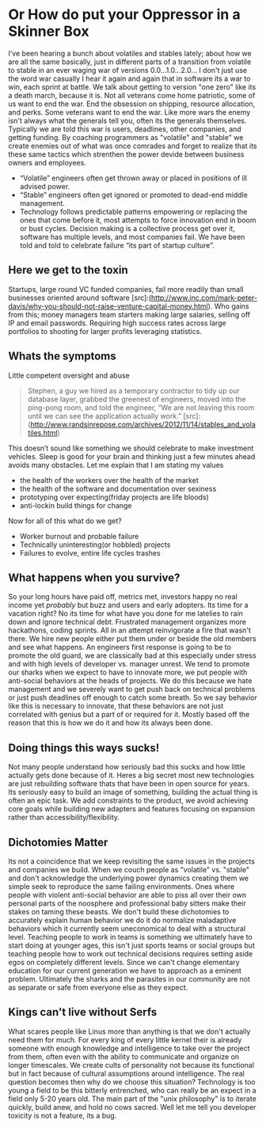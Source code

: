 # Or How do put your Oppressor in a Skinner Box
I’ve been hearing a bunch about volatiles and stables lately; about how we are all the same basically, just in different parts of a transition from volatile to stable in an ever waging war of versions 0.0...1.0...2.0...
I don't just use the word war casually I hear it again and again that in software its a war to win, each sprint at battle.  We talk about getting to version "one zero" like its a death march, because it is.  Not all veterans come home patriotic, some of us want to end the war.  End the obsession on shipping, resource allocation, and perks.
Some veterans want to end the war.
Like more wars the enemy isn't always what the generals tell you, often its the generals themselves.  Typically we are told this war is users, deadlines, other companies, and getting funding. By coaching programmers as "volatile" and "stable" we create enemies out of what was once comrades and forget to realize that its these same tactics which strenthen the power devide between business owners and employees.

* “Volatile” engineers often get thrown away or placed in positions of ill advised power.
* “Stable” engineers often get ignored or promoted to dead-end middle management.
* Technology follows predictable patterns empowering or replacing the ones that come before it, most attempts to force innovation end in boom or bust cycles.
Decision making is a collective process get over it, software has multiple levels, and most companies fail.  We have been told and told to celebrate failure “its part of startup culture”.

## Here we get to the toxin
Startups, large round VC funded companies, fail more readily than small businesses oriented around software 
[src]:(http://www.inc.com/mark-peter-davis/why-you-should-not-raise-venture-capital-money.html). 
Who gains from this; money managers team starters making large salaries, selling off IP and email passwords.  Requiring high success rates across large portfolios to shooting for larger profits leveraging statistics.

## Whats the symptoms
Little competent oversight and abuse
> Stephen, a guy we hired as a temporary contractor to tidy up our database layer, grabbed the greenest of engineers, moved into the ping-pong room, and told the engineer, “We are not leaving this room until we can see the application actually work.” 
[src]:(http://www.randsinrepose.com/archives/2012/11/14/stables_and_volatiles.html)

This doesn’t sound like something we should celebrate to make investment vehicles.  Sleep is good for your brain and thinking just a few minutes ahead avoids many obstacles.
Let me explain that I am stating my values
* the health of the workers over the health of the market
* the health of the software and documentation over sexiness
* prototyping over expecting(friday projects are life bloods)
* anti-lockin build things for change

Now for all of this what do we get?
* Worker burnout and probable failure
* Technically uninteresting(or hobbled) projects
* Failures to evolve, entire life cycles trashes

## What happens when you survive?
So your long hours have paid off, metrics met, investors happy  no real income yet *probably* but buzz and users and early adopters.  Its time for a vacation right?  No its time for what have you done for me latelies to rain down and ignore technical debt.  Frustrated management organizes more hackathons, coding sprints.  All in an attempt reinvigorate a fire that wasn't there.  We hire new people either put them under or beside the old members and see what happens.
An engineers first response is going to be to promote the old guard, we are classically bad at this especially under stress and with high levels of developer vs. manager unrest.  We tend to promote our sharks when we expect to have to innovate more, we put people with anti-social behaviors at the heads of projects.  We do this because we hate management and we severely want to get push back on technical problems or just push deadlines off enough to catch some breath.
So we say behavior like this is  necessary to innovate, that these behaviors are not just correlated with genius but a part of or required for it.  Mostly based off the reason that this is how we do it and how its always been done.
## Doing things this ways sucks!
Not many people understand how seriously bad this sucks and how little actually gets done because of it.  Heres a big secret most new technologies are just rebuilding software thats that have been in open source for years.  Its seriously easy to build an image of something, building the actual thing is often an epic task.  We add constraints to the product, we avoid achieving core goals while building new adapters and features focusing on expansion rather than accessibility/flexibility.
## Dichotomies Matter
Its not a coincidence that we keep revisiting the same issues in the projects and companies we build.  When we couch people as "volatile" vs. "stable" and don't acknowledge the underlying power dynamics creating them we simple seek to reproduce the same failing environments.  Ones where people with violent anti-social behavior are able to piss all over their own personal parts of the noosphere and professional baby sitters make their stakes on taming these beasts.
We don't build these dichotomies to accurately explain human behavior we do it do normalize maladaptive behaviors which it currently seem uneconomical to deal with a structural level.  Teaching people to work in teams is something we ultimately have to start doing at younger ages, this isn't just sports teams or social groups but teaching people how to work out technical decisions requires setting aside egos on completely different levels.
Since we can't change elementary education for our current generation we have to approach as a eminent problem.  Ultimately the sharks and the parasites in our community are not as separate or safe from everyone else as they expect.
## Kings can't live without Serfs
What scares people like Linus more than anything is that we don't actually need them for much.  For every king of every little kernel their is already someone with enough knowledge and intelligence to take over the project from them, often even with the ability to communicate and organize on longer timescales.  We create cults of personality not because its functional but in fact because of cultural assumptions around intelligence.
The real question becomes then why do we choose this situation?  Technology is too young a field to be this bitterly entrenched, who can really be an expect in a field only 5-20 years old.  The main part of the "unix philosophy" is to iterate quickly, build anew, and hold no cows sacred.  Well let me tell you developer toxicity is not a feature, its a bug.
